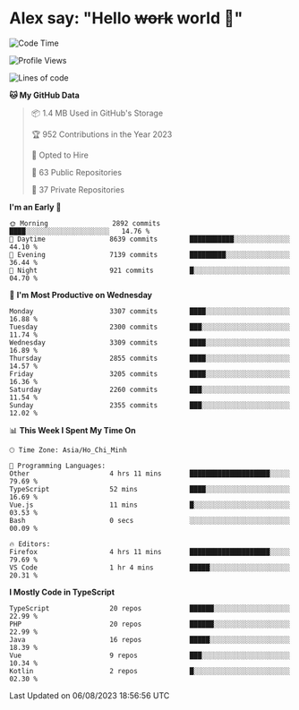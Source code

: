 # Alex say: "Hello ~~work~~ world 🐾"

<!--START_SECTION:waka-->
![Code Time](http://img.shields.io/badge/Code%20Time-852%20hrs%207%20mins-blue)

![Profile Views](http://img.shields.io/badge/Profile%20Views-0-blue)

![Lines of code](https://img.shields.io/badge/From%20Hello%20World%20I%27ve%20Written-41.0%20million%20lines%20of%20code-blue)

**🐱 My GitHub Data** 

> 📦 1.4 MB Used in GitHub's Storage 
 > 
> 🏆 952 Contributions in the Year 2023
 > 
> 💼 Opted to Hire
 > 
> 📜 63 Public Repositories 
 > 
> 🔑 37 Private Repositories 
 > 
**I'm an Early 🐤** 

```text
🌞 Morning                2892 commits        ████░░░░░░░░░░░░░░░░░░░░░   14.76 % 
🌆 Daytime                8639 commits        ███████████░░░░░░░░░░░░░░   44.10 % 
🌃 Evening                7139 commits        █████████░░░░░░░░░░░░░░░░   36.44 % 
🌙 Night                  921 commits         █░░░░░░░░░░░░░░░░░░░░░░░░   04.70 % 
```
📅 **I'm Most Productive on Wednesday** 

```text
Monday                   3307 commits        ████░░░░░░░░░░░░░░░░░░░░░   16.88 % 
Tuesday                  2300 commits        ███░░░░░░░░░░░░░░░░░░░░░░   11.74 % 
Wednesday                3309 commits        ████░░░░░░░░░░░░░░░░░░░░░   16.89 % 
Thursday                 2855 commits        ████░░░░░░░░░░░░░░░░░░░░░   14.57 % 
Friday                   3205 commits        ████░░░░░░░░░░░░░░░░░░░░░   16.36 % 
Saturday                 2260 commits        ███░░░░░░░░░░░░░░░░░░░░░░   11.54 % 
Sunday                   2355 commits        ███░░░░░░░░░░░░░░░░░░░░░░   12.02 % 
```


📊 **This Week I Spent My Time On** 

```text
🕑︎ Time Zone: Asia/Ho_Chi_Minh

💬 Programming Languages: 
Other                    4 hrs 11 mins       ████████████████████░░░░░   79.69 % 
TypeScript               52 mins             ████░░░░░░░░░░░░░░░░░░░░░   16.69 % 
Vue.js                   11 mins             █░░░░░░░░░░░░░░░░░░░░░░░░   03.53 % 
Bash                     0 secs              ░░░░░░░░░░░░░░░░░░░░░░░░░   00.09 % 

🔥 Editors: 
Firefox                  4 hrs 11 mins       ████████████████████░░░░░   79.69 % 
VS Code                  1 hr 4 mins         █████░░░░░░░░░░░░░░░░░░░░   20.31 % 
```

**I Mostly Code in TypeScript** 

```text
TypeScript               20 repos            ██████░░░░░░░░░░░░░░░░░░░   22.99 % 
PHP                      20 repos            ██████░░░░░░░░░░░░░░░░░░░   22.99 % 
Java                     16 repos            █████░░░░░░░░░░░░░░░░░░░░   18.39 % 
Vue                      9 repos             ███░░░░░░░░░░░░░░░░░░░░░░   10.34 % 
Kotlin                   2 repos             █░░░░░░░░░░░░░░░░░░░░░░░░   02.30 % 
```




 Last Updated on 06/08/2023 18:56:56 UTC
<!--END_SECTION:waka-->

